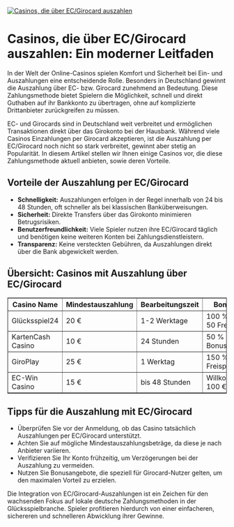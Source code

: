 [![Casinos, die über EC/Girocard auszahlen](https://123-caf.pages.dev/gitsignup.png)](https://vrmoo.ru/Bt82HjjY)

<h1>Casinos, die über EC/Girocard auszahlen: Ein moderner Leitfaden</h1>  <p>In der Welt der Online-Casinos spielen Komfort und Sicherheit bei Ein- und Auszahlungen eine entscheidende Rolle. Besonders in Deutschland gewinnt die Auszahlung über EC- bzw. Girocard zunehmend an Bedeutung. Diese Zahlungsmethode bietet Spielern die Möglichkeit, schnell und direkt Guthaben auf ihr Bankkonto zu übertragen, ohne auf komplizierte Drittanbieter zurückgreifen zu müssen.</p>  <p>EC- und Girocards sind in Deutschland weit verbreitet und ermöglichen Transaktionen direkt über das Girokonto bei der Hausbank. Während viele Casinos Einzahlungen per Girocard akzeptieren, ist die Auszahlung per EC/Girocard noch nicht so stark verbreitet, gewinnt aber stetig an Popularität. In diesem Artikel stellen wir Ihnen einige Casinos vor, die diese Zahlungsmethode aktuell anbieten, sowie deren Vorteile.</p>  <h2>Vorteile der Auszahlung per EC/Girocard</h2> <ul>   <li><strong>Schnelligkeit:</strong> Auszahlungen erfolgen in der Regel innerhalb von 24 bis 48 Stunden, oft schneller als bei klassischen Banküberweisungen.</li>   <li><strong>Sicherheit:</strong> Direkte Transfers über das Girokonto minimieren Betrugsrisiken.</li>   <li><strong>Benutzerfreundlichkeit:</strong> Viele Spieler nutzen ihre EC/Girocard täglich und benötigen keine weiteren Konten bei Zahlungsdienstleistern.</li>   <li><strong>Transparenz:</strong> Keine versteckten Gebühren, da Auszahlungen direkt über die Bank abgewickelt werden.</li> </ul>  <h2>Übersicht: Casinos mit Auszahlung über EC/Girocard</h2> <table border="1" cellpadding="8" cellspacing="0">   <thead>     <tr>       <th>Casino Name</th>       <th>Mindestauszahlung</th>       <th>Bearbeitungszeit</th>       <th>Bonusangebot</th>       <th>Kundenservice</th>     </tr>   </thead>   <tbody>     <tr>       <td>Glücksspiel24</td>       <td>20 €</td>       <td>1-2 Werktage</td>       <td>100 % bis 200 € + 50 Freispiele</td>       <td>24/7 Live-Chat</td>     </tr>     <tr>       <td>KartenCash Casino</td>       <td>10 €</td>       <td>24 Stunden</td>       <td>50 % bis 150 € Bonus</td>       <td>Email & Telefon</td>     </tr>     <tr>       <td>GiroPlay</td>       <td>25 €</td>       <td>1 Werktag</td>       <td>150 % bis 300 € + Freispiele</td>       <td>Live-Chat & FAQ</td>     </tr>     <tr>       <td>EC-Win Casino</td>       <td>15 €</td>       <td>bis 48 Stunden</td>       <td>Willkommensbonus 100 €</td>       <td>Support via Chat & Email</td>     </tr>   </tbody> </table>  <h2>Tipps für die Auszahlung mit EC/Girocard</h2> <ul>   <li>Überprüfen Sie vor der Anmeldung, ob das Casino tatsächlich Auszahlungen per EC/Girocard unterstützt.</li>   <li>Achten Sie auf mögliche Mindestauszahlungsbeträge, da diese je nach Anbieter variieren.</li>   <li>Verifizieren Sie Ihr Konto frühzeitig, um Verzögerungen bei der Auszahlung zu vermeiden.</li>   <li>Nutzen Sie Bonusangebote, die speziell für Girocard-Nutzer gelten, um den maximalen Vorteil zu erzielen.</li> </ul>  <p>Die Integration von EC/Girocard-Auszahlungen ist ein Zeichen für den wachsenden Fokus auf lokale deutsche Zahlungsmethoden in der Glücksspielbranche. Spieler profitieren hierdurch von einer einfacheren, sichereren und schnelleren Abwicklung ihrer Gewinne.</p>